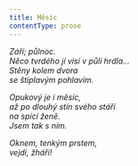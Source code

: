```yaml
---
title: Měsíc
contentType: prose
---
```


<section>

_Září; půlnoc.  
Něco tvrdého jí visí v půli hrdla…  
Stěny kolem dvora  
se štiplavým pohlavím._

</section>

<section>

_Opukový je i měsíc,  
až po dlouhý stín svého stáří  
na spící ženě.  
Jsem tak s ním._

</section>

<section>

_Oknem, tenkým prstem,  
vejdi, žháři!_

</section>
